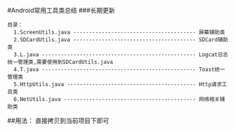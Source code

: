 #Android常用工具类总结
###长期更新



         
    目录：
      1.ScreenUtils.java --------------------------------------- 屏幕辅助类      
      2.SDCardUtils.java --------------------------------------- SDCard辅助类
      3.L.java ------------------------------------------------- Logcat日志统一管理类,需要使用到SDCardUtils.java
      4.T.java ------------------------------------------------- Toast统一管理类
      5.HttpUtils.java ----------------------------------------- Http请求工具类
      6.NetUtils.java ------------------------------------------ 网络相关辅助类











##用法：
    直接拷贝到当前项目下即可